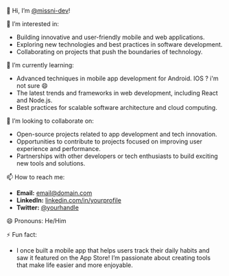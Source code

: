 👋 Hi, I’m [@missni-dev](https://github.com/missni-dev)!

👀 I’m interested in:
- Building innovative and user-friendly mobile and web applications.
- Exploring new technologies and best practices in software development.
- Collaborating on projects that push the boundaries of technology.

🌱 I’m currently learning:
- Advanced techniques in mobile app development for Android. IOS ? i'm not sure 😄 
- The latest trends and frameworks in web development, including React and Node.js.
- Best practices for scalable software architecture and cloud computing.

💞️ I’m looking to collaborate on:
- Open-source projects related to app development and tech innovation.
- Opportunities to contribute to projects focused on improving user experience and performance.
- Partnerships with other developers or tech enthusiasts to build exciting new tools and solutions.

📫 How to reach me:
- **Email:** [email@domain.com](mailto:email@domain.com)
- **LinkedIn:** [linkedin.com/in/yourprofile](https://www.linkedin.com/in/yourprofile)
- **Twitter:** [@yourhandle](https://twitter.com/yourhandle)

😄 Pronouns: He/Him

⚡ Fun fact:
- I once built a mobile app that helps users track their daily habits and saw it featured on the App Store! I’m passionate about creating tools that make life easier and more enjoyable.

<!---
missni-dev/missni-dev is a ✨ special ✨ repository because its `README.md` (this file) appears on your GitHub profile.
You can click the Preview link to take a look at your changes.
--->
